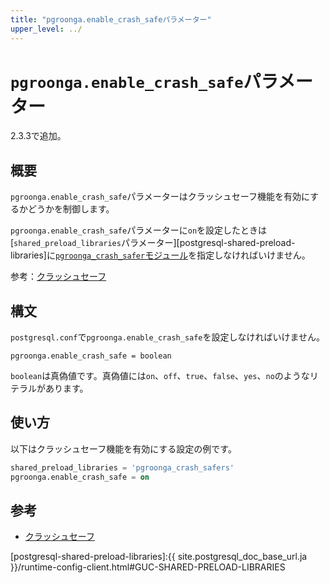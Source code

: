 ```yaml
---
title: "pgroonga.enable_crash_safeパラメーター"
upper_level: ../
---
```


# `pgroonga.enable_crash_safe`パラメーター

2.3.3で追加。

## 概要

`pgroonga.enable_crash_safe`パラメーターはクラッシュセーフ機能を有効にするかどうかを制御します。

`pgroonga.enable_crash_safe`パラメーターに`on`を設定したときは[`shared_preload_libraries`パラメーター][postgresql-shared-preload-libraries]に[`pgroonga_crash_safer`モジュール][pgroonga-crash-safer]を指定しなければいけません。

参考：[クラッシュセーフ][crash-safe]

## 構文

`postgresql.conf`で`pgroonga.enable_crash_safe`を設定しなければいけません。

```text
pgroonga.enable_crash_safe = boolean
```

`boolean`は真偽値です。真偽値には`on`、`off`、`true`、`false`、`yes`、`no`のようなリテラルがあります。

## 使い方

以下はクラッシュセーフ機能を有効にする設定の例です。

```sql
shared_preload_libraries = 'pgroonga_crash_safers'
pgroonga.enable_crash_safe = on
```

## 参考

  * [クラッシュセーフ][crash-safe]

[pgroonga-crash-safer]:../modules/pgroonga-crash-safer.html

[crash-safe]:../crash-safe.html

[postgresql-shared-preload-libraries]:{{ site.postgresql_doc_base_url.ja }}/runtime-config-client.html#GUC-SHARED-PRELOAD-LIBRARIES
